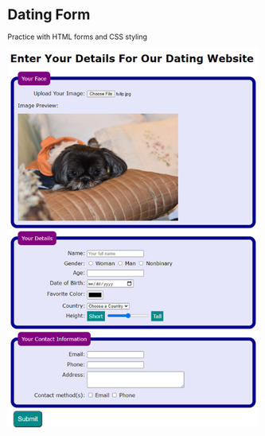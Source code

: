 # Dating Form

Practice with HTML forms and CSS styling

![Screenshot of completed dating form](dating-form-screenshot1.png)